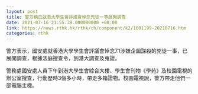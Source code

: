 ```yaml
---
layout: post
title: 警方稱已就港大學生會評議會悼念兇徒一事展開調查
date: 2021-07-16 21:55:39.000000000 +08:00
link: https://news.rthk.hk/rthk/ch/component/k2/1601199-20210716.htm
categories: rthk
---
```


警方表示，國安處就香港大學學生會評議會悼念7.1涉嫌企圖謀殺的兇徒一事，已展開調查，根據法庭搜查令，到港大調查及蒐證。

警務處國安處人員下午到港大學生會綜合大樓、學生會刊物《學苑》及校園電視的辦公室搜查，行動歷時3個多小時，帶走多箱證物。校園電視說，警方帶走他們一部電腦主機。
